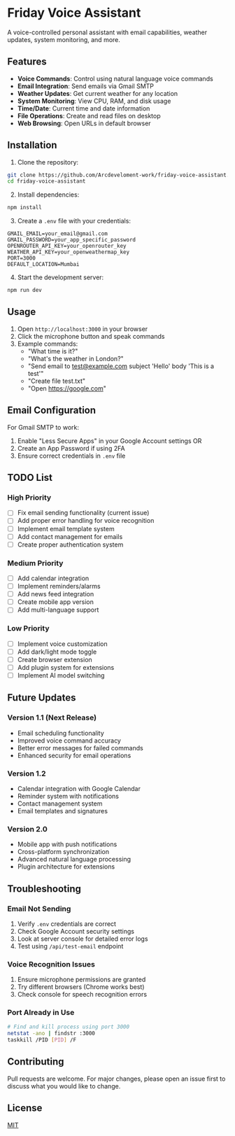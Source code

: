 # Friday Voice Assistant

A voice-controlled personal assistant with email capabilities, weather updates, system monitoring, and more.

## Features

- **Voice Commands**: Control using natural language voice commands
- **Email Integration**: Send emails via Gmail SMTP
- **Weather Updates**: Get current weather for any location
- **System Monitoring**: View CPU, RAM, and disk usage
- **Time/Date**: Current time and date information
- **File Operations**: Create and read files on desktop
- **Web Browsing**: Open URLs in default browser

## Installation

1. Clone the repository:
```bash
git clone https://github.com/Arcdeveloment-work/friday-voice-assistant.git
cd friday-voice-assistant
```

2. Install dependencies:
```bash
npm install
```

3. Create a `.env` file with your credentials:
```env
GMAIL_EMAIL=your_email@gmail.com
GMAIL_PASSWORD=your_app_specific_password
OPENROUTER_API_KEY=your_openrouter_key
WEATHER_API_KEY=your_openweathermap_key
PORT=3000
DEFAULT_LOCATION=Mumbai
```

4. Start the development server:
```bash
npm run dev
```

## Usage

1. Open `http://localhost:3000` in your browser
2. Click the microphone button and speak commands
3. Example commands:
   - "What time is it?"
   - "What's the weather in London?"
   - "Send email to test@example.com subject 'Hello' body 'This is a test'"
   - "Create file test.txt"
   - "Open https://google.com"

## Email Configuration

For Gmail SMTP to work:
1. Enable "Less Secure Apps" in your Google Account settings OR
2. Create an App Password if using 2FA
3. Ensure correct credentials in `.env` file

## TODO List

### High Priority
- [ ] Fix email sending functionality (current issue)
- [ ] Add proper error handling for voice recognition
- [ ] Implement email template system
- [ ] Add contact management for emails
- [ ] Create proper authentication system

### Medium Priority
- [ ] Add calendar integration
- [ ] Implement reminders/alarms
- [ ] Add news feed integration
- [ ] Create mobile app version
- [ ] Add multi-language support

### Low Priority
- [ ] Implement voice customization
- [ ] Add dark/light mode toggle
- [ ] Create browser extension
- [ ] Add plugin system for extensions
- [ ] Implement AI model switching

## Future Updates

### Version 1.1 (Next Release)
- Email scheduling functionality
- Improved voice command accuracy
- Better error messages for failed commands
- Enhanced security for email operations

### Version 1.2
- Calendar integration with Google Calendar
- Reminder system with notifications
- Contact management system
- Email templates and signatures

### Version 2.0
- Mobile app with push notifications
- Cross-platform synchronization
- Advanced natural language processing
- Plugin architecture for extensions

## Troubleshooting

### Email Not Sending
1. Verify `.env` credentials are correct
2. Check Google Account security settings
3. Look at server console for detailed error logs
4. Test using `/api/test-email` endpoint

### Voice Recognition Issues
1. Ensure microphone permissions are granted
2. Try different browsers (Chrome works best)
3. Check console for speech recognition errors

### Port Already in Use
```bash
# Find and kill process using port 3000
netstat -ano | findstr :3000
taskkill /PID [PID] /F
```

## Contributing

Pull requests are welcome. For major changes, please open an issue first to discuss what you would like to change.

## License

[MIT](https://choosealicense.com/licenses/mit/)
